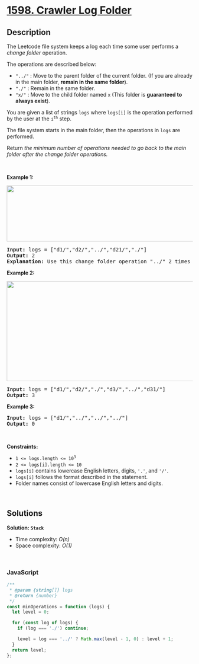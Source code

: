 # [1598. Crawler Log Folder](https://leetcode.com/problems/crawler-log-folder)

## Description

<div class="elfjS" data-track-load="description_content"><p>The Leetcode file system keeps a log each time some user performs a <em>change folder</em> operation.</p>

<p>The operations are described below:</p>

<ul>
	<li><code>"../"</code> : Move to the parent folder of the current folder. (If you are already in the main folder, <strong>remain in the same folder</strong>).</li>
	<li><code>"./"</code> : Remain in the same folder.</li>
	<li><code>"x/"</code> : Move to the child folder named <code>x</code> (This folder is <strong>guaranteed to always exist</strong>).</li>
</ul>

<p>You are given a list of strings <code>logs</code> where <code>logs[i]</code> is the operation performed by the user at the <code>i<sup>th</sup></code> step.</p>

<p>The file system starts in the main folder, then the operations in <code>logs</code> are performed.</p>

<p>Return <em>the minimum number of operations needed to go back to the main folder after the change folder operations.</em></p>

<p>&nbsp;</p>
<p><strong class="example">Example 1:</strong></p>

<p><img alt="" src="https://assets.leetcode.com/uploads/2020/09/09/sample_11_1957.png" style="width: 775px; height: 151px;"></p>

<pre><strong>Input:</strong> logs = ["d1/","d2/","../","d21/","./"]
<strong>Output:</strong> 2
<strong>Explanation: </strong>Use this change folder operation "../" 2 times and go back to the main folder.
</pre>

<p><strong class="example">Example 2:</strong></p>

<p><img alt="" src="https://assets.leetcode.com/uploads/2020/09/09/sample_22_1957.png" style="width: 600px; height: 270px;"></p>

<pre><strong>Input:</strong> logs = ["d1/","d2/","./","d3/","../","d31/"]
<strong>Output:</strong> 3
</pre>

<p><strong class="example">Example 3:</strong></p>

<pre><strong>Input:</strong> logs = ["d1/","../","../","../"]
<strong>Output:</strong> 0
</pre>

<p>&nbsp;</p>
<p><strong>Constraints:</strong></p>

<ul>
	<li><code>1 &lt;= logs.length &lt;= 10<sup>3</sup></code></li>
	<li><code>2 &lt;= logs[i].length &lt;= 10</code></li>
	<li><code>logs[i]</code> contains lowercase English letters, digits, <code>'.'</code>, and <code>'/'</code>.</li>
	<li><code>logs[i]</code> follows the format described in the statement.</li>
	<li>Folder names consist of lowercase English letters and digits.</li>
</ul>
</div>

<p>&nbsp;</p>

## Solutions

**Solution: `Stack`**

- Time complexity: <em>O(n)</em>
- Space complexity: <em>O(1)</em>

<p>&nbsp;</p>

### **JavaScript**

```js
/**
 * @param {string[]} logs
 * @return {number}
 */
const minOperations = function (logs) {
  let level = 0;

  for (const log of logs) {
    if (log === './') continue;

    level = log === '../' ? Math.max(level - 1, 0) : level + 1;
  }
  return level;
};
```
